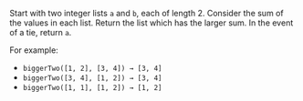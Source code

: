 Start with two integer lists `a` and `b`, each of length 2. Consider the sum of the values in each list. Return the list which has the larger sum. In the event of a tie, return `a`.

For example:
- `biggerTwo([1, 2], [3, 4]) → [3, 4]`
- `biggerTwo([3, 4], [1, 2]) → [3, 4]`
- `biggerTwo([1, 1], [1, 2]) → [1, 2]`
